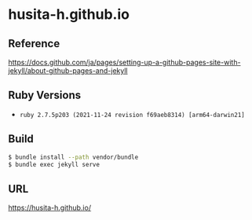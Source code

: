 # husita-h.github.io
## Reference
https://docs.github.com/ja/pages/setting-up-a-github-pages-site-with-jekyll/about-github-pages-and-jekyll

## Ruby Versions
- `ruby 2.7.5p203 (2021-11-24 revision f69aeb8314) [arm64-darwin21]`

## Build

```sh
$ bundle install --path vendor/bundle
$ bundle exec jekyll serve
```

## URL

https://husita-h.github.io/
